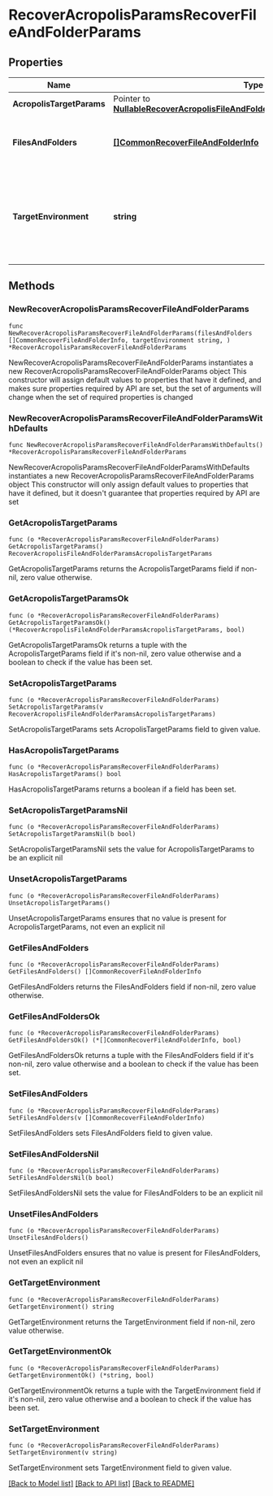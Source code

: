 # RecoverAcropolisParamsRecoverFileAndFolderParams

## Properties

Name | Type | Description | Notes
------------ | ------------- | ------------- | -------------
**AcropolisTargetParams** | Pointer to [**NullableRecoverAcropolisFileAndFolderParamsAcropolisTargetParams**](RecoverAcropolisFileAndFolderParamsAcropolisTargetParams.md) |  | [optional] 
**FilesAndFolders** | [**[]CommonRecoverFileAndFolderInfo**](CommonRecoverFileAndFolderInfo.md) | Specifies the info about the files and folders to be recovered. | 
**TargetEnvironment** | **string** | Specifies the environment of the recovery target. The corresponding params below must be filled out. | 

## Methods

### NewRecoverAcropolisParamsRecoverFileAndFolderParams

`func NewRecoverAcropolisParamsRecoverFileAndFolderParams(filesAndFolders []CommonRecoverFileAndFolderInfo, targetEnvironment string, ) *RecoverAcropolisParamsRecoverFileAndFolderParams`

NewRecoverAcropolisParamsRecoverFileAndFolderParams instantiates a new RecoverAcropolisParamsRecoverFileAndFolderParams object
This constructor will assign default values to properties that have it defined,
and makes sure properties required by API are set, but the set of arguments
will change when the set of required properties is changed

### NewRecoverAcropolisParamsRecoverFileAndFolderParamsWithDefaults

`func NewRecoverAcropolisParamsRecoverFileAndFolderParamsWithDefaults() *RecoverAcropolisParamsRecoverFileAndFolderParams`

NewRecoverAcropolisParamsRecoverFileAndFolderParamsWithDefaults instantiates a new RecoverAcropolisParamsRecoverFileAndFolderParams object
This constructor will only assign default values to properties that have it defined,
but it doesn't guarantee that properties required by API are set

### GetAcropolisTargetParams

`func (o *RecoverAcropolisParamsRecoverFileAndFolderParams) GetAcropolisTargetParams() RecoverAcropolisFileAndFolderParamsAcropolisTargetParams`

GetAcropolisTargetParams returns the AcropolisTargetParams field if non-nil, zero value otherwise.

### GetAcropolisTargetParamsOk

`func (o *RecoverAcropolisParamsRecoverFileAndFolderParams) GetAcropolisTargetParamsOk() (*RecoverAcropolisFileAndFolderParamsAcropolisTargetParams, bool)`

GetAcropolisTargetParamsOk returns a tuple with the AcropolisTargetParams field if it's non-nil, zero value otherwise
and a boolean to check if the value has been set.

### SetAcropolisTargetParams

`func (o *RecoverAcropolisParamsRecoverFileAndFolderParams) SetAcropolisTargetParams(v RecoverAcropolisFileAndFolderParamsAcropolisTargetParams)`

SetAcropolisTargetParams sets AcropolisTargetParams field to given value.

### HasAcropolisTargetParams

`func (o *RecoverAcropolisParamsRecoverFileAndFolderParams) HasAcropolisTargetParams() bool`

HasAcropolisTargetParams returns a boolean if a field has been set.

### SetAcropolisTargetParamsNil

`func (o *RecoverAcropolisParamsRecoverFileAndFolderParams) SetAcropolisTargetParamsNil(b bool)`

 SetAcropolisTargetParamsNil sets the value for AcropolisTargetParams to be an explicit nil

### UnsetAcropolisTargetParams
`func (o *RecoverAcropolisParamsRecoverFileAndFolderParams) UnsetAcropolisTargetParams()`

UnsetAcropolisTargetParams ensures that no value is present for AcropolisTargetParams, not even an explicit nil
### GetFilesAndFolders

`func (o *RecoverAcropolisParamsRecoverFileAndFolderParams) GetFilesAndFolders() []CommonRecoverFileAndFolderInfo`

GetFilesAndFolders returns the FilesAndFolders field if non-nil, zero value otherwise.

### GetFilesAndFoldersOk

`func (o *RecoverAcropolisParamsRecoverFileAndFolderParams) GetFilesAndFoldersOk() (*[]CommonRecoverFileAndFolderInfo, bool)`

GetFilesAndFoldersOk returns a tuple with the FilesAndFolders field if it's non-nil, zero value otherwise
and a boolean to check if the value has been set.

### SetFilesAndFolders

`func (o *RecoverAcropolisParamsRecoverFileAndFolderParams) SetFilesAndFolders(v []CommonRecoverFileAndFolderInfo)`

SetFilesAndFolders sets FilesAndFolders field to given value.


### SetFilesAndFoldersNil

`func (o *RecoverAcropolisParamsRecoverFileAndFolderParams) SetFilesAndFoldersNil(b bool)`

 SetFilesAndFoldersNil sets the value for FilesAndFolders to be an explicit nil

### UnsetFilesAndFolders
`func (o *RecoverAcropolisParamsRecoverFileAndFolderParams) UnsetFilesAndFolders()`

UnsetFilesAndFolders ensures that no value is present for FilesAndFolders, not even an explicit nil
### GetTargetEnvironment

`func (o *RecoverAcropolisParamsRecoverFileAndFolderParams) GetTargetEnvironment() string`

GetTargetEnvironment returns the TargetEnvironment field if non-nil, zero value otherwise.

### GetTargetEnvironmentOk

`func (o *RecoverAcropolisParamsRecoverFileAndFolderParams) GetTargetEnvironmentOk() (*string, bool)`

GetTargetEnvironmentOk returns a tuple with the TargetEnvironment field if it's non-nil, zero value otherwise
and a boolean to check if the value has been set.

### SetTargetEnvironment

`func (o *RecoverAcropolisParamsRecoverFileAndFolderParams) SetTargetEnvironment(v string)`

SetTargetEnvironment sets TargetEnvironment field to given value.



[[Back to Model list]](../README.md#documentation-for-models) [[Back to API list]](../README.md#documentation-for-api-endpoints) [[Back to README]](../README.md)


